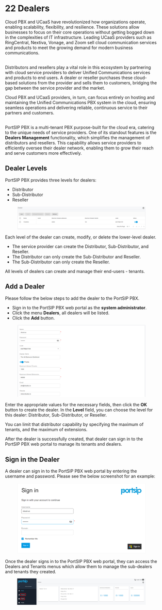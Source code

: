 # 22 Dealers

Cloud PBX and UCaaS have revolutionized how organizations operate, enabling scalability, flexibility, and resilience. These solutions allow businesses to focus on their core operations without getting bogged down in the complexities of IT infrastructure. Leading UCaaS providers such as RingCentral, Nextiva, Vonage, and Zoom sell cloud communication services and products to meet the growing demand for modern business communications.

\
Distributors and resellers play a vital role in this ecosystem by partnering with cloud service providers to deliver Unified Communications services and products to end users. A dealer or reseller purchases these cloud-based solutions from the provider and sells them to customers, bridging the gap between the service provider and the market.

Cloud PBX and UCaaS providers, in turn, can focus entirely on hosting and maintaining the Unified Communications PBX system in the cloud, ensuring seamless operations and delivering reliable, continuous service to their partners and customers.

\
PortSIP PBX is a multi-tenant PBX purpose-built for the cloud era, catering to the unique needs of service providers. One of its standout features is the **Dealers Management** functionality, which simplifies the management of distributors and resellers. This capability allows service providers to efficiently oversee their dealer network, enabling them to grow their reach and serve customers more effectively.

## Dealer Levels

PortSIP PBX provides three levels for dealers:

* Distributor
* Sub-Distributor
* Reseller

<figure><img src="../../.gitbook/assets/dealer_1.png" alt=""><figcaption></figcaption></figure>

Each level of the dealer can create, modify, or delete the lower-level dealer.&#x20;

* The service provider can create the Distributor, Sub-Distributor, and Reseller.&#x20;
* The Distributor can only create the Sub-Distributor and Reseller.&#x20;
* The Sub-Distributor can only create the Reseller.&#x20;

All levels of dealers can create and manage their end-users - tenants.

## Add a Dealer

Please follow the below steps to add the dealer to the PortSIP PBX.

* Sign in to the PortSIP PBX web portal as the **system administrator**.
* Click the menu **Dealers**, all dealers will be listed.
* Click the **Add** button.

<figure><img src="../../.gitbook/assets/dealer_2.png" alt=""><figcaption></figcaption></figure>

Enter the appropriate values for the necessary fields, then click the **OK** button to create the dealer. In the **Level** field, you can choose the level for this dealer: Distributor, Sub-Distributor, or Reseller.

You can limit that distributor capability by specifying the maximum of tenants, and the maximum of extensions.

After the dealer is successfully created, that dealer can sign in to the PortSIP PBX web portal to manage its tenants and dealers.

## Sign in the Dealer

A dealer can sign in to the PortSIP PBX web portal by entering the username and password. Please see the below screenshot for an example:

<figure><img src="../../.gitbook/assets/dealer_3.png" alt=""><figcaption></figcaption></figure>

Once the dealer signs in to the PortSIP PBX web portal, they can access the Dealers and Tenants menus which allow them to manage the sub-dealers and tenants they created.

<figure><img src="../../.gitbook/assets/dealer_4.png" alt=""><figcaption></figcaption></figure>

